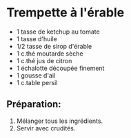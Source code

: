 # Trempette à l'érable

- 1 tasse de ketchup au tomate
- 1 tasse d'huile
- 1/2 tasse de sirop d'érable
- 1 c.thé moutarde sèche
- 1 c.thé jus de citron
- 1 échalotte découpée finement
- 1 gousse d'ail
- 1 c.table persil

## Préparation:

1. Mélanger tous les ingrédients.
2. Servir avec crudités.

